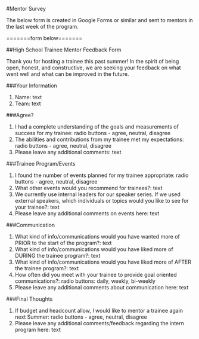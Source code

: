 #Mentor Survey

The below form is created in Google Forms or similar and sent to mentors in the last week of the program.

=======form below=======

##High School Trainee Mentor Feedback Form

Thank you for hosting a trainee this past summer! In the spirit of being open, honest, and constructive, we are seeking your feedback on what went well and what can be improved in the future.

###Your Information

1. Name: text
2. Team: text

###Agree?

1. I had a complete understanding of the goals and measurements of success for my trainee: radio buttons - agree, neutral, disagree
2. The abilities and contributions from my trainee met my expectations: radio buttons - agree, neutral, disagree
3. Please leave any additional comments: text

###Trainee Program/Events

1. I found the number of events planned for my trainee appropriate: radio buttons - agree, neutral, disagree
2. What other events would you recommend for trainees?: text
3. We currently use internal leaders for our speaker series. If we used external speakers, which individuals or topics would you like to see for your trainee?: text
4. Please leave any additional comments on events here: text

###Communication

1. What kind of info/communications would you have wanted more of PRIOR to the start of the program?: text
2. What kind of info/communications would you have liked more of DURING the trainee program?: text
3. What kind of info/communications would you have liked more of AFTER the trainee program?: text
4. How often did you meet with your trainee to provide goal oriented communications?: radio buttons: daily, weekly, bi-weekly
5. Please leave any additional comments about communication here: text

###Final Thoughts

1. If budget and headcount allow, I would like to mentor a trainee again next Summer: radio buttons - agree, neutral, disagree
2. Please leave any additional comments/feedback regarding the intern program here: text



